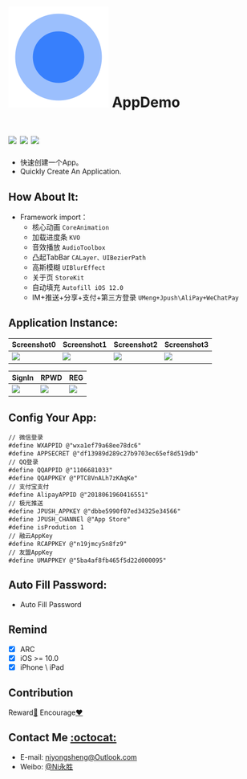 ![(logo)](https://github.com/niyongsheng/AppDemo/blob/master/logo.png?raw=true)
AppDemo
===
[![](https://img.shields.io/badge/platform-iOS-orange.svg)](https://developer.apple.com/ios/)
[![](http://img.shields.io/travis/CocoaPods/CocoaPods/master.svg?style=flat)](https://travis-ci.org/CocoaPods/AppDemo)
[![](https://img.shields.io/badge/license-MIT-blue.svg)](https://github.com/niyongsheng/AppDemo/blob/master/LICENSE)
===
* 快速创建一个App。
* Quickly Create An Application.

## <a id="How_About_It:"></a>How About It:
* Framework import：
    * 核心动画 					`CoreAnimation`
    * 加载进度条					`KVO`
    * 音效播放 					`AudioToolbox`
    * 凸起TabBar					`CALayer、UIBezierPath`
    * 高斯模糊					`UIBlurEffect`
    * 关于页						`StoreKit`
    * 自动填充					`Autofill iOS 12.0`
    * IM+推送+分享+支付+第三方登录	`UMeng+Jpush\AliPay+WeChatPay`

## <a id="Application_Instance:"></a>Application Instance:
<!-- ![(RMOV)](https://github.com/niyongsheng/GuessFigure/blob/master/ScreenRecording.mov?raw=true) -->

Screenshot0 | Screenshot1 | Screenshot2 | Screenshot3
------------ | ------------- | ------------- | -------------
<img src="https://github.com/niyongsheng/AppDemo/blob/master/Screenshot/Simulator%20Screen%20Shot%20-%20iPhone%208%20Plus%20-%202018-11-16%20at%2018.14.28.png"> | <img src="https://github.com/niyongsheng/AppDemo/blob/master/Screenshot/Simulator%20Screen%20Shot%20-%20iPhone%208%20Plus%20-%202018-11-16%20at%2018.14.35.png"> | <img src="https://github.com/niyongsheng/AppDemo/blob/master/Screenshot/Simulator%20Screen%20Shot%20-%20iPhone%208%20Plus%20-%202018-11-16%20at%2018.46.30.png"> | <img src="https://github.com/niyongsheng/AppDemo/blob/master/Screenshot/Simulator%20Screen%20Shot%20-%20iPhone%208%20Plus%20-%202018-11-16%20at%2018.38.34.png"> 

SignIn | RPWD | REG
------------ | ------------- | -------------
<img src="https://github.com/niyongsheng/AppDemo/blob/master/Screenshot/Simulator%20Screen%20Shot%20-%20iPhone%208%20Plus%20-%202018-11-16%20at%2018.13.50.png"> | <img src="https://github.com/niyongsheng/AppDemo/blob/master/Screenshot/Simulator%20Screen%20Shot%20-%20iPhone%208%20Plus%20-%202018-11-16%20at%2018.14.00.png"> | <img src="https://github.com/niyongsheng/AppDemo/blob/master/Screenshot/Simulator%20Screen%20Shot%20-%20iPhone%208%20Plus%20-%202018-11-16%20at%2018.14.04.png">

## <a id="Config_Your_App:"></a>Config Your App:
```shell
// 微信登录
#define WXAPPID @"wxa1ef79a68ee78dc6"
#define APPSECRET @"df13989d289c27b9703ec65ef8d519db"
// QQ登录
#define QQAPPID @"1106681033"
#define QQAPPKEY @"PTC8VnALh7zKAqKe"
// 支付宝支付
#define AlipayAPPID @"2018061960416551"
// 极光推送
#define JPUSH_APPKEY @"dbbe5990f07ed34325e34566"
#define JPUSH_CHANNEl @"App Store"
#define isProdution 1
// 融云AppKey
#define RCAPPKEY @"n19jmcy5n8fz9"
// 友盟AppKey
#define UMAPPKEY @"5ba4af8fb465f5d22d000095"
```

## <a id="Auto_Fill_Password:"></a>Auto Fill Password:
* Auto Fill Password

<!--
* Step 1.Add Shell
```shell

```
* Step 2.AppDelegate.m
```objc

```
-->
## Remind
- [x] ARC
- [x] iOS >= 10.0
- [x] iPhone \ iPad

## Contribution
Reward[:lollipop:](+8618853936112)  Encourage[:heart:](https://github.com/niyongsheng/AppDemo/stargazers)

## Contact Me [:octocat:](https://niyongsheng.github.io)
* E-mail: niyongsheng@Outlook.com
* Weibo: [@Ni永胜](https://weibo.com/u/2198015423)
